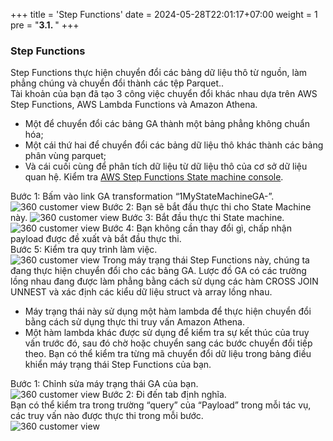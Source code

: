 +++
title = 'Step Functions'
date = 2024-05-28T22:01:17+07:00
weight = 1
pre = "<b>3.1. </b>"
+++

### Step Functions
Step Functions thực hiện chuyển đổi các bảng dữ liệu thô từ nguồn, làm phẳng chúng và chuyển đổi thành các tệp Parquet..  
Tài khoản của bạn đã tạo 3 công việc chuyển đổi khác nhau dựa trên AWS Step Functions, AWS Lambda Functions và Amazon Athena.  
+ Một để chuyển đổi các bảng GA thành một bảng phẳng không chuẩn hóa;
+ Một cái thứ hai để chuyển đổi các bảng dữ liệu thô khác thành các bảng phân vùng parquet;
+ Và cái cuối cùng để phân tích dữ liệu từ dữ liệu thô của cơ sở dữ liệu quan hệ.
Kiểm tra [AWS Step Functions State machine console](https://us-west-2.console.aws.amazon.com/states/home?region=us-west-2#/statemachines).  

Bước 1:  Bấm vào link GA transformation “1MyStateMachineGA-”.
![360 customer view](https://vuha7394.github.io/workshop-aws2/images/assets/100.png) 
Bước 2: Bạn sẽ bắt đầu thực thi cho State Machine này.
![360 customer view](https://vuha7394.github.io/workshop-aws2/images/assets/101.png) 
Bước 3: Bắt đầu thực thi State machine.
![360 customer view](https://vuha7394.github.io/workshop-aws2/images/assets/102.png) 
Bước 4: Bạn không cần thay đổi gì, chấp nhận payload được đề xuất và bắt đầu thực thi.  
Bước 5: Kiểm tra quy trình làm việc.  
![360 customer view](https://vuha7394.github.io/workshop-aws2/images/assets/103.png) 
Trong máy trạng thái Step Functions này, chúng ta đang thực hiện chuyển đổi cho các bảng GA. Lược đồ GA có các trường lồng nhau đang được làm phẳng bằng cách sử dụng các hàm CROSS JOIN UNNEST và xác định các kiểu dữ liệu struct và array lồng nhau.  
+ Máy trạng thái này sử dụng một hàm lambda để thực hiện chuyển đổi bằng cách sử dụng thực thi truy vấn Amazon Athena.
+ Một hàm lambda khác được sử dụng để kiểm tra sự kết thúc của truy vấn trước đó, sau đó chờ hoặc chuyển sang các bước chuyển đổi tiếp theo.
Bạn có thể kiểm tra từng mã chuyển đổi dữ liệu trong bảng điều khiển máy trạng thái Step Functions của bạn.  

Bước 1: Chỉnh sửa máy trạng thái GA của bạn.  
![360 customer view](https://vuha7394.github.io/workshop-aws2/images/assets/104.png) 
Bước 2: Đi đến tab định nghĩa.  
Bạn có thể kiểm tra trong trường “query” của “Payload” trong mỗi tác vụ, các truy vấn nào được thực thi trong mỗi bước.  
![360 customer view](https://vuha7394.github.io/workshop-aws2/images/assets/105.png) 